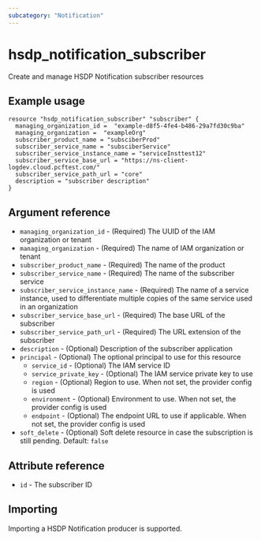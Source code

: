 ```yaml
---
subcategory: "Notification"
---
```


# hsdp_notification_subscriber

Create and manage HSDP Notification subscriber resources

## Example usage

```hcl
resource "hsdp_notification_subscriber" "subscriber" {
  managing_organization_id =  "example-d8f5-4fe4-b486-29a7fd30c9ba"
  managing_organization =  "exampleOrg"
  subscriber_product_name = "subsciberProd"
  subscriber_service_name = "subsciberService"
  subscriber_service_instance_name = "serviceInsttest12"
  subscriber_service_base_url = "https://ns-client-logdev.cloud.pcftest.com/"
  subscriber_service_path_url = "core"
  description = "subscriber description"
}
```

## Argument reference

* `managing_organization_id` - (Required) The UUID of the IAM organization or tenant
* `managing_organization` - (Required) The name of IAM organization or tenant
* `subscriber_product_name` - (Required) The name of the product
* `subscriber_service_name` - (Required) The name of the subscriber service
* `subscriber_service_instance_name` - (Required) The name of a service instance, used to differentiate multiple copies of the same service used in an organization
* `subscriber_service_base_url` - (Required) The base URL of the subscriber
* `subscriber_service_path_url` - (Required) The URL extension of the subscriber
* `description` - (Optional) Description of the subscriber application
* `principal` - (Optional) The optional principal to use for this resource
  * `service_id` - (Optional) The IAM service ID
  * `service_private_key` - (Optional) The IAM service private key to use
  * `region` - (Optional) Region to use. When not set, the provider config is used
  * `environment` - (Optional) Environment to use. When not set, the provider config is used
  * `endpoint` - (Optional) The endpoint URL to use if applicable. When not set, the provider config is used
* `soft_delete` - (Optional) Soft delete resource in case the subscription is still pending. Default: `false`

## Attribute reference

* `id` - The subscriber ID

## Importing

Importing a HSDP Notification producer is supported.
